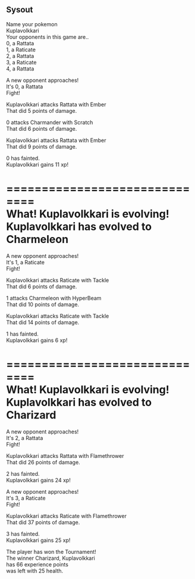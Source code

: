 ## Sysout
  
Name your pokemon  
Kuplavolkkari  
Your opponents in this game are..  
0, a Rattata  
1, a Raticate  
2, a Rattata  
3, a Raticate  
4, a Rattata  
  
  
  
A new opponent approaches!  
It's 0, a Rattata  
Fight!  
  
Kuplavolkkari attacks Rattata with Ember  
That did 5 points of damage.  
  
0 attacks Charmander with Scratch  
That did 6 points of damage.  
  
Kuplavolkkari attacks Rattata with Ember  
That did 9 points of damage.  
  
0 has fainted.  
Kuplavolkkari gains 11 xp!  
  
  
==============================  
What! Kuplavolkkari is evolving!  
Kuplavolkkari has evolved to Charmeleon  
==============================  
  
A new opponent approaches!  
It's 1, a Raticate  
Fight!  
  
Kuplavolkkari attacks Raticate with Tackle  
That did 6 points of damage.  
  
1 attacks Charmeleon with HyperBeam  
That did 10 points of damage.  
  
Kuplavolkkari attacks Raticate with Tackle  
That did 14 points of damage.  
  
1 has fainted.  
Kuplavolkkari gains 6 xp!  
  
  
==============================  
What! Kuplavolkkari is evolving!  
Kuplavolkkari has evolved to Charizard  
==============================  
  
A new opponent approaches!  
It's 2, a Rattata  
Fight!  
  
Kuplavolkkari attacks Rattata with Flamethrower  
That did 26 points of damage.  
  
2 has fainted.  
Kuplavolkkari gains 24 xp!  
  
  
A new opponent approaches!  
It's 3, a Raticate  
Fight!  
  
Kuplavolkkari attacks Raticate with Flamethrower  
That did 37 points of damage.  
  
3 has fainted.  
Kuplavolkkari gains 25 xp!  
  
The player has won the Tournament!  
The winner Charizard, Kuplavolkkari  
has 66 experience points  
was left with 25 health.  